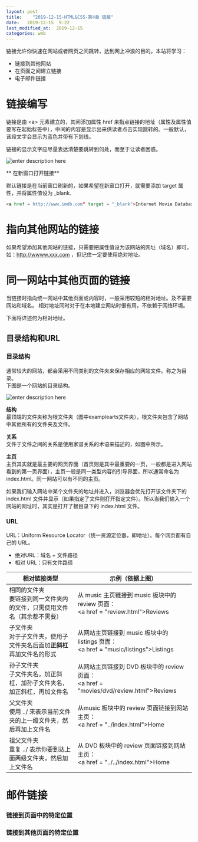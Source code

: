 ```yaml
---
layout: post
title:    "2019-12-15-HTML&CSS-第4章 链接"
date:   2019-12-15  9:22 
last_modified_at:  2019-12-15 
categories: web
---
```


链接允许你快速在网站或者网页之间跳转，达到网上冲浪的目的。本站将学习：

- 链接到其他网站
- 在页面之间建立链接
- 电子邮件链接

# 链接编写

链接是由 \<a> 元素建立的，其间添加属性 href 来指点链接的地址（属性及属性值要写在起始标签中），中间的内容是显示出来供读者点击实现跳转的。一般默认，该段文字会显示为蓝色并带有下划线。

链接的显示文字应尽量表达清楚要跳转到何处，而至于让读者困惑。

![enter description here](https://raw.githubusercontent.com/LonlyPan/LonlyPan.github.io/master/images/Posts/2019-12-15-HTML&CSS-第4章_链接/link.png)

** 在新窗口打开链接**

默认链接是在当前窗口刷新的，如果希望在新窗口打开，就需要添加 target 属性，并将属性值设为 \_blank.
```html
<a href = http://www.imdb.com" target = "_blank">Internet Movie Database</a>
```

# 指向其他网站的链接

如果希望添加其他网站的链接，只需要把属性值设为该网站的网址（域名）即可，如：http://wwww.xxx.com ，但记住一定要使用绝对地址。

# 同一网站中其他页面的链接

当链接时指向统一网站中其他页面或内容时，一般采用较短的相对地址。及不需要网站和域名。
相对地址同时对于在本地建立网站时很有用，不依赖于网络环境。

下面将详述何为相对地址。

## 目录结构和URL

### 目录结构

通常较大的网站，都会采用不同类别的文件夹来保存相应的网站文件。称之为目录。  
下图是一个网站的目录结构。

![enter description here](https://raw.githubusercontent.com/LonlyPan/LonlyPan.github.io/master/images/Posts/2019-12-15-HTML&CSS-第4章_链接/struture.png)

**结构**  
最顶端的文件夹称为根文件夹（图中examplearts文件夹），根文件夹包含了网站中其他所有的文件夹及文件。

**关系**  
文件于文件之间的关系是使用家谱关系的术语来描述的，如图中所示。


**主页**  
主页其实就是最主要的网页界面（首页则是其中最重要的一页，一般都是进入网站看到的第一页界面），主页一般是同一类型内容的引导界面，所以通常命名为 index.html。同一网站可以有不同的主页。

如果我们输入网站中某个文件夹的地址并进入，浏览器会优先打开该文件夹下的 index.html 文件并显示（如果指定了文件则打开指定文件）。所以当我们输入一个网站的网址时，其实是打开了根目录下的 index.html 文件。

### URL 

URL：Uniform Resource Locator（统一资源定位器，即地址）。每个网页都有自己的 URL。
- 绝对URL：域名 + 文件路径
- 相对 URL：只有文件路径

| 相对链接类型      | 示例（依据上图）                                                                           |
| ------------------------------- | -------------------------------------- |
| 相同的文件夹<br />要链接到同一文件夹内的文件，只需使用文件名（其余都不需要） | 从 music 主页链接到 music 板块中的 review 页面：<br /> \<a href = "review.html">Reviews</a>       |
| 子文件夹<br />对于子文件夹，使用子文件夹名后面加**正斜杠**再加文件名的形式   | 从网站主页链接到 music 板块中的 listings 页面：<br /> \<a href = "music/listings">Listings</a>    |
| 孙子文件夹<br />子文件夹名，加正斜杠，加孙子文件夹名，加正斜杠，再加文件名   | 从网站主页链接到 DVD 板块中的 review 页面：<br /> \<a href = "movies/dvd/review.html">Reviews</a> |
| 父文件夹<br />使用 ../ 来表示当前文件夹的上一级文件夹，然后再加上文件名      | 从music 板块中的 review 页面链接到网站主页：<br /> \<a href = "../index.html">Home</a>            |
| 祖父文件夹<br />重复 ../ 表示你要到达上面两级文件夹，然后加上文件名          | 从 DVD 板块中的 review 页面链接到网站主页：<br />\<a href = "../../index.html">Home</a>                |

# 邮件链接



### 链接到页面中的特定位置

### 链接到其他页面的特定位置



